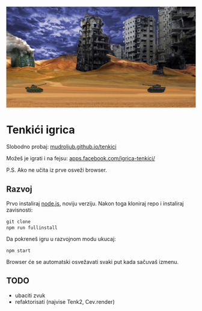 [![](screen.png)](https://mudroljub.github.io/tenkici/)

# Tenkići igrica

Slobodno probaj: [mudroljub.github.io/tenkici](https://mudroljub.github.io/tenkici/)

Možeš je igrati i na fejsu: [apps.facebook.com/igrica-tenkici/](https://apps.facebook.com/igrica-tenkici/)

P.S. Ako ne učita iz prve osveži browser.

## Razvoj

Prvo instaliraj [node.js](https://nodejs.org), noviju verziju. Nakon toga kloniraj repo i instaliraj zavisnosti:
```
git clone
npm run fullinstall
```
Da pokreneš igru u razvojnom modu ukucaj:
```
npm start
```
Browser će se automatski osvežavati svaki put kada sačuvaš izmenu.

## TODO
* ubaciti zvuk
* refaktorisati (najvise Tenk2, Cev.render)
